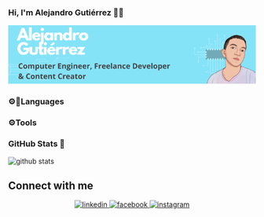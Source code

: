 ### Hi, I'm Alejandro Gutiérrez 🤙🦀

<img src="banner_.png" alt="banner_presentación">

### ⚙📙Languages

### ⚙️Tools 

### GitHub Stats 🚀
<!--![top-langs](https://github-readme-stats.vercel.app/api/top-langs?username=KANGRIZ&show_icons=true&theme=radical)-->
![github stats](https://github-readme-stats.vercel.app/api?username=KANGRIZ&show_icons=true&theme=radical)

## Connect with me  
<div align="center"><a href="https://www.linkedin.com/in/alejandro-gutiérrez-lópez-984b79268/" target="_blank">
<img src=https://img.shields.io/badge/linkedin-%231E77B5.svg?&style=for-the-badge&logo=linkedin&logoColor=white alt=linkedin style="margin-bottom: 5px;" />
</a>  
<a href="https://www.facebook.com/alejogutierrezlopez/" target="_blank">
<img src=https://img.shields.io/badge/facebook-%232E87FB.svg?&style=for-the-badge&logo=facebook&logoColor=white alt=facebook style="margin-bottom: 5px;" />
</a>
<a href="https://www.instagram.com/kangr1s/" target="_blank">
<img src=https://img.shields.io/badge/instagram-%23000000.svg?&style=for-the-badge&logo=instagram&logoColor=white alt=instagram style="margin-bottom: 5px;" />
</a>

</div>  
  

<br/> 

  
<!--
**KANGRIZ/KANGRIZ** is a ✨ _special_ ✨ repository because its `README.md` (this file) appears on your GitHub profile.

Here are some ideas to get you started:

- 🔭 I’m currently working on ...
- 🌱 I’m currently learning ...
- 👯 I’m looking to collaborate on ...
- 🤔 I’m looking for help with ...
- 💬 Ask me about ...
- 📫 How to reach me: ...
- 😄 Pronouns: ...
- ⚡ Fun fact: ...
-->
